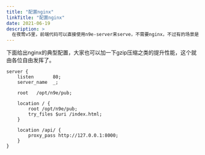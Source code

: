 ```yaml
---
title: "配置nginx"
linkTitle: "配置nginx"
date: 2021-06-19
description: >
  在夜莺v5里，前端代码可以直接使用n9e-server来serve，不需要nginx，不过有的场景是不希望把n9e-server的端口暴露出来的，比如 《[API调用](/docs/appendix/api/)》章节提到的接口安全问题，此时就需要nginx了
---
```



下面给出nginx的典型配置，大家也可以加一下gzip压缩之类的提升性能，这个就由各位自由发挥了。


```
server {
    listen       80;
    server_name  _;

    root   /opt/n9e/pub;

    location / {
        root /opt/n9e/pub;
        try_files $uri /index.html;
    }

    location /api/ {
        proxy_pass http://127.0.0.1:8000;
    }
}
```